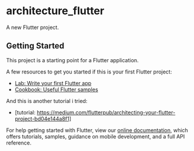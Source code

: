 # architecture_flutter

A new Flutter project.

## Getting Started

This project is a starting point for a Flutter application.

A few resources to get you started if this is your first Flutter project:

- [Lab: Write your first Flutter app](https://flutter.dev/docs/get-started/codelab)
- [Cookbook: Useful Flutter samples](https://flutter.dev/docs/cookbook)

And this is another tutorial i tried:
- [tutorial: https://medium.com/flutterpub/architecting-your-flutter-project-bd04e144a8f1]

For help getting started with Flutter, view our 
[online documentation](https://flutter.dev/docs), which offers tutorials, 
samples, guidance on mobile development, and a full API reference.
